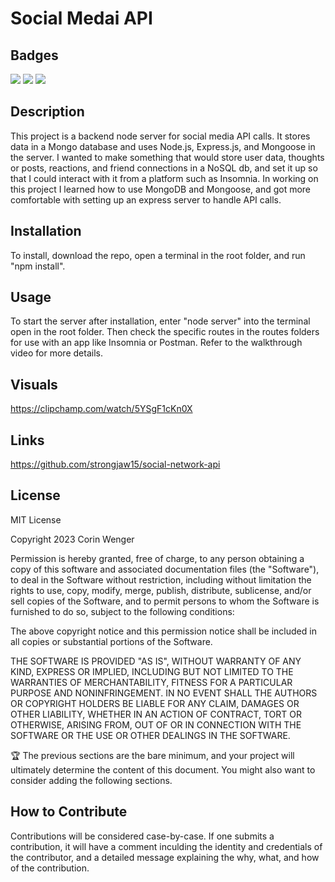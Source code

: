 # Social Medai API

## Badges

![](https://img.shields.io/badge/License-MIT-green) ![](https://img.shields.io/badge/Mongo-DB-blue) ![](https://img.shields.io/badge/Node-JS-grey)

## Description

This project is a backend node server for social media API calls. It stores data in a Mongo database and uses Node.js, Express.js, and Mongoose in the server. I wanted to make something that would store user data, thoughts or posts, reactions, and friend connections in a NoSQL db, and set it up so that I could interact with it from a platform such as Insomnia. In working on this project I learned how to use MongoDB and Mongoose, and got more comfortable with setting up an express server to handle API calls.

## Installation

To install, download the repo, open a terminal in the root folder, and run "npm install".

## Usage

To start the server after installation, enter "node server" into the terminal open in the root folder. Then check the specific routes in the routes folders for use with an app like Insomnia or Postman. Refer to the walkthrough video for more details.

## Visuals

https://clipchamp.com/watch/5YSgF1cKn0X

## Links

https://github.com/strongjaw15/social-network-api

## License

MIT License

Copyright 2023 Corin Wenger

Permission is hereby granted, free of charge, to any person obtaining a copy of this software and associated documentation files (the "Software"), to deal in the Software without restriction, including without limitation the rights to use, copy, modify, merge, publish, distribute, sublicense, and/or sell copies of the Software, and to permit persons to whom the Software is furnished to do so, subject to the following conditions:

The above copyright notice and this permission notice shall be included in all copies or substantial portions of the Software.

THE SOFTWARE IS PROVIDED "AS IS", WITHOUT WARRANTY OF ANY KIND, EXPRESS OR IMPLIED, INCLUDING BUT NOT LIMITED TO THE WARRANTIES OF MERCHANTABILITY, FITNESS FOR A PARTICULAR PURPOSE AND NONINFRINGEMENT. IN NO EVENT SHALL THE AUTHORS OR COPYRIGHT HOLDERS BE LIABLE FOR ANY CLAIM, DAMAGES OR OTHER LIABILITY, WHETHER IN AN ACTION OF CONTRACT, TORT OR OTHERWISE, ARISING FROM, OUT OF OR IN CONNECTION WITH THE SOFTWARE OR THE USE OR OTHER DEALINGS IN THE SOFTWARE.

🏆 The previous sections are the bare minimum, and your project will ultimately determine the content of this document. You might also want to consider adding the following sections.

## How to Contribute

Contributions will be considered case-by-case. If one submits a contribution, it will have a comment inculding the identity and credentials of the contributor, and a detailed message explaining the why, what, and how of the contribution.